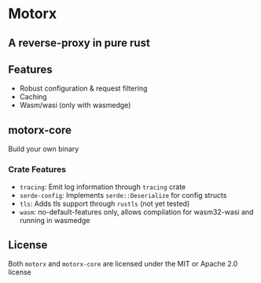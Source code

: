# Motorx

## A reverse-proxy in pure rust

## Features

- Robust configuration & request filtering
- Caching
- Wasm/wasi (only with wasmedge)

## motorx-core

Build your own binary

### Crate Features

- `tracing`: Emit log information through `tracing` crate
- `serde-config`: Implements `serde::Deserialize` for config structs
- `tls`: Adds tls support through `rustls` (not yet tested)
- `wasm`: no-default-features only, allows compilation for wasm32-wasi and running in wasmedge

## License

Both `motorx` and `motorx-core` are licensed under the MIT or Apache 2.0 license

